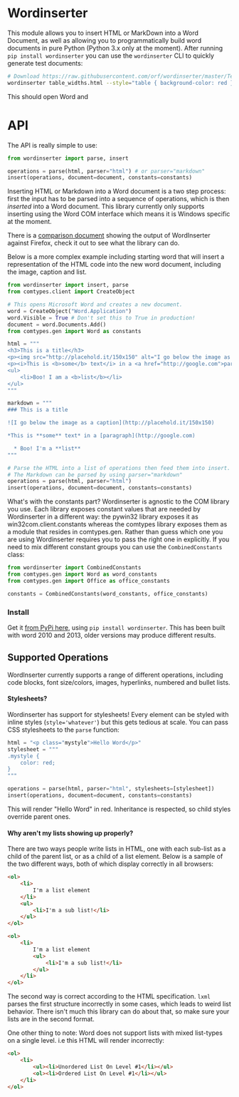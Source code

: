 Wordinserter
===
This module allows you to insert HTML or MarkDown into a Word Document, as well as allowing you to programmatically build 
word documents in pure Python (Python 3.x only at the moment). After running `pip install wordinserter` you can use the
`wordinserter` CLI to quickly generate test documents:

```bash
# Download https://raw.githubusercontent.com/orf/wordinserter/master/Tests/docs/table_widths.html
wordinserter table_widths.html --style="table { background-color: red }"
```

This should open Word and 

API
===
The API is really simple to use:

``` python
from wordinserter import parse, insert

operations = parse(html, parser="html") # or parser="markdown"
insert(operations, document=document, constants=constants)
```
    
Inserting HTML or Markdown into a Word document is a two step process: first the input has to be parsed into a sequence 
of operations, which is then *inserted* into a Word document. This library currently only supports inserting using the 
Word COM interface which means it is Windows specific at the moment.

There is a [comparison document](https://rawgit.com/orf/wordinserter/master/Tests/report.html) showing the output of 
WordInserter against Firefox, check it out to see what the library can do.

Below is a more complex example including starting word that will insert a representation of the HTML code
into the new word document, including the image, caption and list.

``` python
from wordinserter import insert, parse
from comtypes.client import CreateObject

# This opens Microsoft Word and creates a new document.
word = CreateObject("Word.Application")
word.Visible = True # Don't set this to True in production!
document = word.Documents.Add()
from comtypes.gen import Word as constants

html = """
<h3>This is a title</h3>
<p><img src="http://placehold.it/150x150" alt="I go below the image as a caption"></p>
<p><i>This is <b>some</b> text</i> in a <a href="http://google.com">paragraph</a></p>
<ul>
    <li>Boo! I am a <b>list</b></li>
</ul>
"""

markdown = """
### This is a title

![I go below the image as a caption](http://placehold.it/150x150)

*This is **some** text* in a [paragraph](http://google.com)

  * Boo! I'm a **list**
"""

# Parse the HTML into a list of operations then feed them into insert.
# The Markdown can be parsed by using parser="markdown"
operations = parse(html, parser="html")
insert(operations, document=document, constants=constants)
```

What's with the constants part? Wordinserter is agnostic to the COM library you use. Each library exposes constant 
values that are needed by Wordinserter in a different way: the pywin32 library exposes it as win32com.client.constants 
whereas the comtypes library exposes them as a module that resides in comtypes.gen. Rather than guess which one you 
are using Wordinserter requires you to pass the right one in explicitly. If you need to mix different constant groups you 
can use the `CombinedConstants` class:

```python
from wordinserter import CombinedConstants
from comtypes.gen import Word as word_constants
from comtypes.gen import Office as office_constants

constants = CombinedConstants(word_constants, office_constants)
```


### Install
Get it [from PyPi here](https://pypi.python.org/pypi/wordinserter), using `pip install wordinserter`. This has been built with word 2010 and 2013, older 
versions may produce different results.


## Supported Operations
WordInserter currently supports a range of different operations, including code blocks, font size/colors, images, 
hyperlinks, numbered and bullet lists.

#### Stylesheets?
Wordinserter has support for stylesheets! Every element can be styled with inline styles (`style='whatever'`) but this
gets tedious at scale. You can pass CSS stylesheets to the `parse` function:

```python
html = "<p class="mystyle">Hello Word</p>"
stylesheet = """
.mystyle {
    color: red;
}
"""

operations = parse(html, parser="html", stylesheets=[stylesheet])
insert(operations, document=document, constants=constants)

```

This will render "Hello Word" in red. Inheritance is respected, so child styles override parent ones.


#### Why aren't my lists showing up properly?
There are two ways people write lists in HTML, one with each sub-list as a child of the parent list, or as a child of a
list element. Below is a sample of the two different ways, both of which display correctly in all browsers:

```html
<ol>
    <li>
        I'm a list element
    </li>
    <ul>
        <li>I'm a sub list!</li>
    </ul>
</ol>
```
```html
<ol>
    <li>
        I'm a list element
        <ul>
            <li>I'm a sub list!</li>
        </ul>
    </li>
</ol>
```

The second way is correct according to the HTML specification. `lxml` parses the first structure incorrectly in some cases,
which leads to weird list behavior. There isn't much this library can do about that, so make sure your lists are
in the second format.

One other thing to note: Word does not support lists with mixed list-types on a single level. i.e this HTML will render
incorrectly:

```html
<ol>
    <li>
        <ul><li>Unordered List On Level #1</li></ul>
        <ol><li>Ordered List On Level #1</li></ul>
    </li>
</ol>
```
